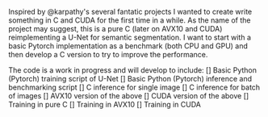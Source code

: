 Inspired by @karpathy's several fantatic projects I wanted to create write something in C and CUDA for the first time in a while. As the name of the project may suggest, this is a pure C (later on AVX10 and CUDA) reimplementing a U-Net for semantic segmentation. I want to start with a basic Pytorch implementation as a benchmark (both CPU and GPU) and then develop a C version to try to improve the performance.

The code is a work in progress and will develop to include:
[] Basic Python (Pytorch) training script of U-Net
[] Basic Python (Pytorch) inference and benchmarking script
[] C inference for single image
[] C inference for batch of images
[] AVX10 version of the above
[] CUDA version of the above
[] Training in pure C
[] Training in AVX10
[] Training in CUDA

